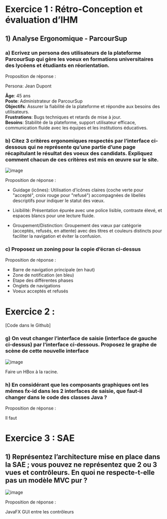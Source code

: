 # Exercice 1 : Rétro-Conception et évaluation d’IHM

## 1) Analyse Ergonomique - ParcourSup
   
### a) Ecrivez un persona des utilisateurs de la plateforme ParcourSup qui gère les voeux en formations universitaires des lycéens et étudiants en réorientation.

Proposition de réponse : 

Persona: Jean Dupont

**Âge**: 45 ans  
**Poste**: Administrateur de ParcourSup  
**Objectifs**: Assurer la fiabilité de la plateforme et répondre aux besoins des utilisateurs.  
**Frustrations**: Bugs techniques et retards de mise à jour.  
**Besoins**: Stabilité de la plateforme, support utilisateur efficace, communication fluide avec les équipes et les institutions éducatives.

### b) Citez 3 critères ergonomiques respectés par l’interface ci-dessous qui ne représente qu’une partie d’une page récapitulant le résultat des voeux des candidats. Expliquez comment chacun de ces critères est mis en œuvre sur le site.

![image](https://github.com/Tiborz08/exam2023-IHM-BUT1-juin/assets/111081518/fd10a71b-c6f0-462a-b346-864f4d7c9130)


Proposition de réponse : 

* Guidage (icônes): Utilisation d'icônes claires (coche verte pour "accepté", croix rouge pour "refusé") accompagnées de libellés descriptifs pour indiquer le statut des vœux.

* Lisibilité: Présentation épurée avec une police lisible, contraste élevé, et espaces blancs pour une lecture fluide.

* Groupement/Distinction: Groupement des vœux par catégorie (acceptés, refusés, en attente) avec des titres et couleurs distincts pour faciliter la navigation et éviter la confusion.

### c) Proposez un zoning pour la copie d’écran ci-dessus

Proposition de réponse : 

* Barre de navigation principale (en haut)
* Zone de notification (en bleu)
* Etape des différentes phases 
* Onglets de navigations 
* Voeux acceptés et refusés

# Exercice 2 : 

[Code dans le Github]

### g)  On veut changer l’interface de saisie (interface de gauche ci-dessus) par l’interface ci-dessous. Proposez le graphe de scène de cette nouvelle interface

![image](https://github.com/Tiborz08/exam2023-IHM-BUT1-juin/assets/111081518/dabea700-b2fb-4883-9e44-6067a7692107)


Faire un HBox à la racine.

### h) En considérant que les composants graphiques ont les mêmes fx-id dans les 2 interfaces de saisie, que faut-il changer dans le code des classes Java ?

Proposition de réponse :

Il faut 

# Exercice 3 : SAE

## 1) Représentez l’architecture mise en place dans la SAE ; vous pouvez ne représentez que 2 ou 3 vues et contrôleurs. En quoi ne respecte-t-elle pas un modèle MVC pur ?

![image](https://github.com/Tiborz08/exam2023-IHM-BUT1-juin/assets/111081518/df1dc35a-11a6-43ac-96c9-805a926cb66e)

Proposition de réponse :

JavaFX GUI entre les contrôleurs



